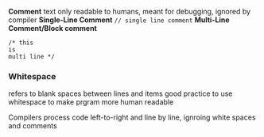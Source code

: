 **Comment**
	text only readable to humans, meant for debugging, ignored by compiler 
**Single-Line Comment**
	`// single line comment`
**Multi-Line Comment/Block comment**
```
/* this 
is 
multi line */
```

### Whitespace 
refers to blank spaces between lines and items 
good practice to use whitespace to make prgram more human readable 


Compilers process code left-to-right and line by line, ignroing white spaces and comments 
